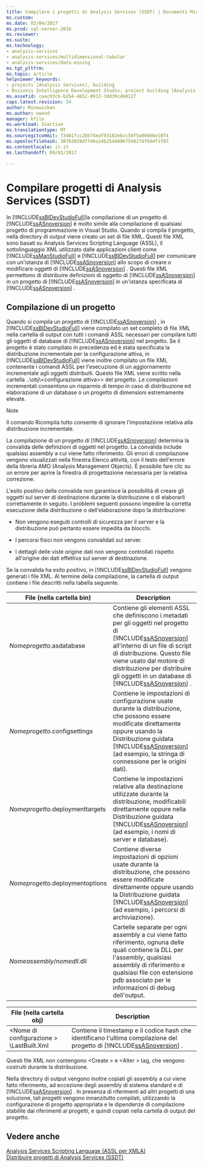 ```yaml
---
title: Compilare i progetti di Analysis Services (SSDT) | Documenti Microsoft
ms.custom: 
ms.date: 03/04/2017
ms.prod: sql-server-2016
ms.reviewer: 
ms.suite: 
ms.technology:
- analysis-services
- analysis-services/multidimensional-tabular
- analysis-services/data-mining
ms.tgt_pltfrm: 
ms.topic: article
helpviewer_keywords:
- projects [Analysis Services], building
- Business Intelligence Development Studio, project building [Analysis Services]
ms.assetid: caac03cb-b2b4-4652-8913-3dd39c4b0127
caps.latest.revision: 34
author: Minewiskan
ms.author: owend
manager: kfile
ms.workload: Inactive
ms.translationtype: MT
ms.sourcegitcommit: f3481fcc2bb74eaf93182e6cc58f5a06666e10f4
ms.openlocfilehash: 30763929d7f46a24b25d48967548274f694f1f87
ms.contentlocale: it-it
ms.lasthandoff: 09/01/2017

---
```

# <a name="build-analysis-services-projects-ssdt"></a>Compilare progetti di Analysis Services (SSDT)
  In [!INCLUDE[ssBIDevStudioFull](../../includes/ssbidevstudiofull-md.md)]la compilazione di un progetto di [!INCLUDE[ssASnoversion](../../includes/ssasnoversion-md.md)] è molto simile alla compilazione di qualsiasi progetto di programmazione in Visual Studio. Quando si compila il progetto, nella directory di output viene creato un set di file XML. Questi file XML sono basati su Analysis Services Scripting Language (ASSL), il sottolinguaggio XML utilizzato dalle applicazioni client come [!INCLUDE[ssManStudioFull](../../includes/ssmanstudiofull-md.md)] e [!INCLUDE[ssBIDevStudioFull](../../includes/ssbidevstudiofull-md.md)] per comunicare con un'istanza di [!INCLUDE[ssASnoversion](../../includes/ssasnoversion-md.md)] allo scopo di creare o modificare oggetti di [!INCLUDE[ssASnoversion](../../includes/ssasnoversion-md.md)] . Questi file XML permettono di distribuire definizioni di oggetto di [!INCLUDE[ssASnoversion](../../includes/ssasnoversion-md.md)] in un progetto di [!INCLUDE[ssASnoversion](../../includes/ssasnoversion-md.md)] in un'istanza specificata di [!INCLUDE[ssASnoversion](../../includes/ssasnoversion-md.md)] .  
  
## <a name="building-a-project"></a>Compilazione di un progetto  
 Quando si compila un progetto di [!INCLUDE[ssASnoversion](../../includes/ssasnoversion-md.md)] , in [!INCLUDE[ssBIDevStudioFull](../../includes/ssbidevstudiofull-md.md)] viene compilato un set completo di file XML nella cartella di output con tutti i comandi ASSL necessari per compilare tutti gli oggetti di database di [!INCLUDE[ssASnoversion](../../includes/ssasnoversion-md.md)] nel progetto. Se il progetto è stato compilato in precedenza ed è stata specificata la distribuzione incrementale per la configurazione attiva, in [!INCLUDE[ssBIDevStudioFull](../../includes/ssbidevstudiofull-md.md)] viene inoltre compilato un file XML contenente i comandi ASSL per l'esecuzione di un aggiornamento incrementale agli oggetti distribuiti. Questo file XML viene scritto nella cartella ..\obj\\\<configurazione attiva>\> del progetto. Le compilazioni incrementali consentono un risparmio di tempo in caso di distribuzione ed elaborazione di un database o un progetto di dimensioni estremamente elevate.  
  
> [!NOTE]  
>  Il comando Ricompila tutto consente di ignorare l'impostazione relativa alla distribuzione incrementale.  
  
 La compilazione di un progetto di [!INCLUDE[ssASnoversion](../../includes/ssasnoversion-md.md)] determina la convalida delle definizioni di oggetti nel progetto. La convalida include qualsiasi assembly a cui viene fatto riferimento. Gli errori di compilazione vengono visualizzati nella finestra Elenco attività, con il testo dell'errore della libreria AMO (Analysis Management Objects). È possibile fare clic su un errore per aprire la finestra di progettazione necessaria per la relativa correzione.  
  
 L'esito positivo della convalida non garantisce la possibilità di creare gli oggetti sul server di destinazione durante la distribuzione o di elaborarli correttamente in seguito. I problemi seguenti possono impedire la corretta esecuzione della distribuzione o dell'elaborazione dopo la distribuzione:  
  
-   Non vengono eseguiti controlli di sicurezza per il server e la distribuzione può pertanto essere impedita da blocchi.  
  
-   I percorsi fisici non vengono convalidati sul server.  
  
-   I dettagli delle viste origine dati non vengono controllati rispetto all'origine dei dati effettiva sul server di destinazione.  
  
 Se la convalida ha esito positivo, in [!INCLUDE[ssBIDevStudioFull](../../includes/ssbidevstudiofull-md.md)] vengono generati i file XML. Al termine della compilazione, la cartella di output contiene i file descritti nella tabella seguente.  
  
|File (nella cartella bin)|Description|  
|-----------------------------|-----------------|  
|*Nomeprogetto*.asdatabase|Contiene gli elementi ASSL che definiscono i metadati per gli oggetti nel progetto di [!INCLUDE[ssASnoversion](../../includes/ssasnoversion-md.md)] all'interno di un file di script di distribuzione. Questo file viene usato dal motore di distribuzione per distribuire gli oggetti in un database di [!INCLUDE[ssASnoversion](../../includes/ssasnoversion-md.md)] .|  
|*Nomeprogetto*.configsettings|Contiene le impostazioni di configurazione usate durante la distribuzione, che possono essere modificate direttamente oppure usando la Distribuzione guidata [!INCLUDE[ssASnoversion](../../includes/ssasnoversion-md.md)] (ad esempio, la stringa di connessione per le origini dati).|  
|*Nomeprogetto*.deploymenttargets|Contiene le impostazioni relative alla destinazione utilizzate durante la distribuzione, modificabili direttamente oppure nella Distribuzione guidata [!INCLUDE[ssASnoversion](../../includes/ssasnoversion-md.md)] (ad esempio, i nomi di server e database).|  
|*Nomeprogetto*.deploymentoptions|Contiene diverse impostazioni di opzioni usate durante la distribuzione, che possono essere modificate direttamente oppure usando la Distribuzione guidata [!INCLUDE[ssASnoversion](../../includes/ssasnoversion-md.md)] (ad esempio, i percorsi di archiviazione).|  
|*Nomeassembly*/*nomedll*.dll|Cartelle separate per ogni assembly a cui viene fatto riferimento, ognuna delle quali contiene la DLL per l'assembly, qualsiasi assembly di riferimento e qualsiasi file con estensione pdb associato per le informazioni di debug dell'output.|  
  
|File (nella cartella obj)|Description|  
|-----------------------------|-----------------|  
|\<Nome di configurazione > \LastBuilt.Xml|Contiene il timestamp e il codice hash che identificano l'ultima compilazione del progetto di [!INCLUDE[ssASnoversion](../../includes/ssasnoversion-md.md)] .|  
  
 Questi file XML non contengono \<Create > e \<Alter > tag, che vengono costruiti durante la distribuzione.  
  
 Nella directory di output vengono inoltre copiati gli assembly a cui viene fatto riferimento, ad eccezione degli assembly di sistema standard e di [!INCLUDE[ssASnoversion](../../includes/ssasnoversion-md.md)] . In presenza di riferimenti ad altri progetti di una soluzione, tali progetti vengono innanzitutto compilati, utilizzando la configurazione di progetto appropriata e le dipendenze di compilazione stabilite dai riferimenti ai progetti, e quindi copiati nella cartella di output del progetto.  
  
## <a name="see-also"></a>Vedere anche  
 [Analysis Services Scripting Language &#40;ASSL per XMLA&#41;](../../analysis-services/scripting/analysis-services-scripting-language-assl-for-xmla.md)   
 [Distribuire progetti di Analysis Services &#40;SSDT&#41;](../../analysis-services/multidimensional-models/deploy-analysis-services-projects-ssdt.md)  
  
  

